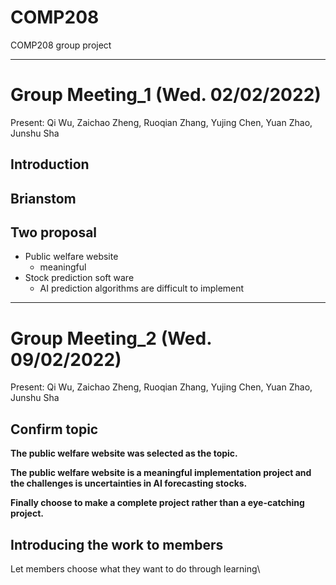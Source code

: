 # COMP208
COMP208 group project

---

# Group Meeting_1 (Wed. 02/02/2022)

Present: Qi Wu, Zaichao Zheng, Ruoqian Zhang, Yujing Chen, Yuan Zhao, Junshu Sha

## Introduction

## Brianstom

## Two proposal

+ Public welfare website
  + meaningful
+ Stock prediction soft ware
  + AI prediction algorithms are difficult to implement


---
# Group Meeting_2 (Wed. 09/02/2022)

Present: Qi Wu, Zaichao Zheng, Ruoqian Zhang, Yujing Chen, Yuan Zhao, Junshu Sha

## Confirm topic

**The public welfare website was selected as the topic.**

**The public welfare website is a meaningful implementation project and the challenges is uncertainties in AI forecasting stocks.**

**Finally choose to make a complete project rather than a eye-catching project.**

## Introducing the work to members 

Let members choose what they want to do through learning\


